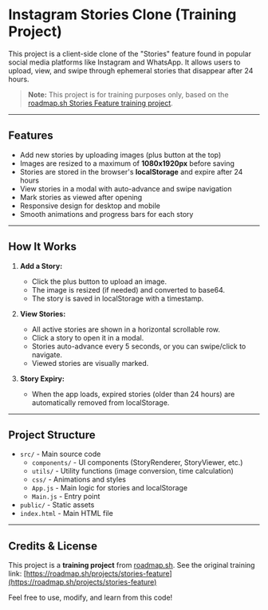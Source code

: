 # Instagram Stories Clone (Training Project)

This project is a client-side clone of the "Stories" feature found in popular social media platforms like Instagram and WhatsApp. It allows users to upload, view, and swipe through ephemeral stories that disappear after 24 hours.

> **Note:** This project is for training purposes only, based on the [roadmap.sh Stories Feature training project](https://roadmap.sh/projects/stories-feature).

---

## Features

- Add new stories by uploading images (plus button at the top)
- Images are resized to a maximum of **1080x1920px** before saving
- Stories are stored in the browser's **localStorage** and expire after 24 hours
- View stories in a modal with auto-advance and swipe navigation
- Mark stories as viewed after opening
- Responsive design for desktop and mobile
- Smooth animations and progress bars for each story

---

## How It Works

1. **Add a Story:**

   - Click the plus button to upload an image.
   - The image is resized (if needed) and converted to base64.
   - The story is saved in localStorage with a timestamp.

2. **View Stories:**

   - All active stories are shown in a horizontal scrollable row.
   - Click a story to open it in a modal.
   - Stories auto-advance every 5 seconds, or you can swipe/click to navigate.
   - Viewed stories are visually marked.

3. **Story Expiry:**
   - When the app loads, expired stories (older than 24 hours) are automatically removed from localStorage.

---

## Project Structure

- `src/` - Main source code
  - `components/` - UI components (StoryRenderer, StoryViewer, etc.)
  - `utils/` - Utility functions (image conversion, time calculation)
  - `css/` - Animations and styles
  - `App.js` - Main logic for stories and localStorage
  - `Main.js` - Entry point
- `public/` - Static assets
- `index.html` - Main HTML file

---

## Credits & License

This project is a **training project** from [roadmap.sh](https://roadmap.sh/projects/stories-feature). See the original training link: [https://roadmap.sh/projects/stories-feature](https://roadmap.sh/projects/stories-feature)

Feel free to use, modify, and learn from this code!
